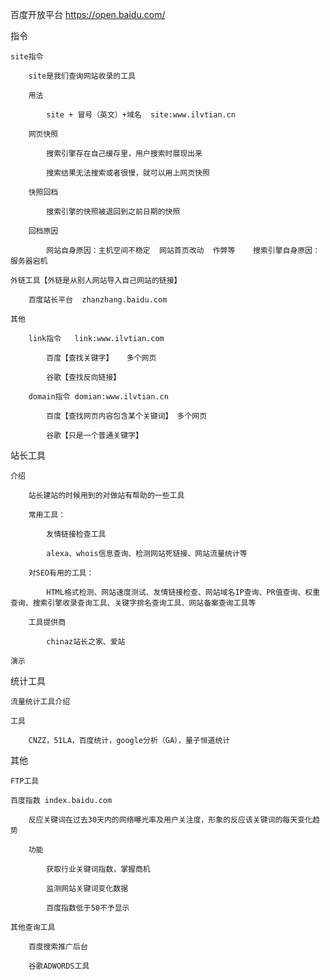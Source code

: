 百度开放平台  https://open.baidu.com/

指令

	site指令

		site是我们查询网站收录的工具

		用法

			site + 冒号（英文）+域名  site:www.ilvtian.cn

		网页快照

			搜索引擎存在自己缓存里，用户搜索时展现出来

			搜索结果无法搜索或者很慢，就可以用上网页快照

		快照回档

			搜索引擎的快照被退回到之前日期的快照

		回档原因

			网站自身原因：主机空间不稳定  网站首页改动  作弊等    搜索引擎自身原因：服务器宕机

	外链工具【外链是从别人网站导入自己网站的链接】

		百度站长平台  zhanzhang.baidu.com

	其他

		link指令   link:www.ilvtian.com

			百度【查找关键字】   多个网页

			谷歌【查找反向链接】 

		domain指令 domian:www.ilvtian.cn

			百度【查找网页内容包含某个关键词】 多个网页

			谷歌【只是一个普通关键字】

站长工具

	介绍

		站长建站的时候用到的对做站有帮助的一些工具

		常用工具：

			友情链接检查工具

			alexa、whois信息查询、检测网站死链接、网站流量统计等

		对SEO有用的工具：

			HTML格式检测、网站速度测试、友情链接检查、网站域名IP查询、PR值查询、权重查询、搜索引擎收录查询工具、关键字排名查询工具、网站备案查询工具等

		工具提供商

			chinaz站长之家、爱站

	演示

统计工具

	流量统计工具介绍

	工具

		CNZZ，51LA，百度统计，google分析（GA），量子恒道统计



其他

	FTP工具

	百度指数 index.baidu.com

		反应关键词在过去30天内的网络曝光率及用户关注度，形象的反应该关键词的每天变化趋势

		功能

			获取行业关键词指数，掌握商机

			监测网站关键词变化数据

			百度指数低于50不予显示

	其他查询工具

		百度搜索推广后台

		谷歌ADWORDS工具

